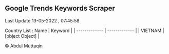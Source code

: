 

## Google Trends Keywords Scraper 
 
Last Update 13-05-2022 , 07:45:58

Country List :
 Name  | Keyword |
| ------------- | ------------- |
| VIETNAM | [object Object] |



© Abdul Muttaqin 
